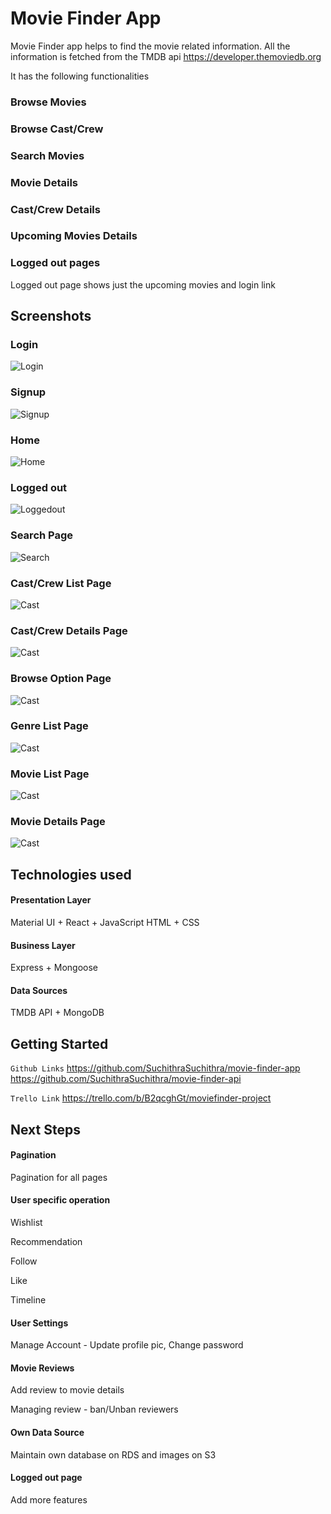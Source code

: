 # Movie Finder App

Movie Finder app helps to find the movie related information. All the information is fetched from the TMDB api https://developer.themoviedb.org

It has the following functionalities

### Browse Movies

### Browse Cast/Crew

### Search Movies

### Movie Details

### Cast/Crew Details

### Upcoming Movies Details

### Logged out pages

Logged out page shows just the upcoming movies and login link

## Screenshots

### Login

![Login](/screenshots/login-page.png)

### Signup

![Signup](/screenshots/signup-page.png)

### Home

![Home](/screenshots/home-page.png)

### Logged out

![Loggedout](/screenshots/home-page.png)

### Search Page

![Search ](/screenshots/search-page.png)

### Cast/Crew List Page

![Cast](/screenshots/cast-crew-list.png)

### Cast/Crew Details Page

![Cast](/screenshots/person-details-page.png)

### Browse Option Page

![Cast](/screenshots/browse-option-page.png)

### Genre List Page

![Cast](/screenshots/genre-list-page.png)

### Movie List Page

![Cast](/screenshots/movie-list-page.png)

### Movie Details Page

![Cast](/screenshots/movie-details-page.png)

## Technologies used

#### Presentation Layer

Material UI + React + JavaScript
HTML + CSS

#### Business Layer

Express + Mongoose

#### Data Sources

TMDB API + MongoDB

## Getting Started

`Github Links`
https://github.com/SuchithraSuchithra/movie-finder-app
https://github.com/SuchithraSuchithra/movie-finder-api

`Trello Link`
https://trello.com/b/B2qcghGt/moviefinder-project

## Next Steps

#### Pagination

Pagination for all pages

#### User specific operation

Wishlist

Recommendation

Follow

Like

Timeline

#### User Settings

Manage Account - Update profile pic, Change password

#### Movie Reviews

Add review to movie details

Managing review - ban/Unban reviewers

#### Own Data Source

Maintain own database on RDS and images on S3

#### Logged out page

Add more features
